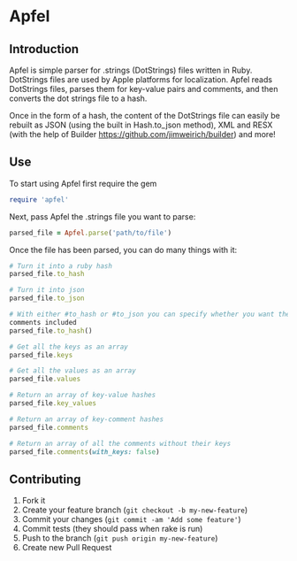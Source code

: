 # Apfel

## Introduction

Apfel is simple parser for .strings (DotStrings) files written in Ruby. DotStrings files are used by Apple platforms for localization. Apfel reads DotStrings files, parses them for key-value pairs and comments, and then converts the dot strings file to a hash.

Once in the form of a hash, the content of the DotStrings file can easily be
rebuilt as JSON (using the built in Hash.to_json method), XML and RESX
(with the help of Builder https://github.com/jimweirich/builder) and more!

## Use

To start using Apfel first require the gem
```Ruby
require 'apfel'
```

Next, pass Apfel the .strings file you want to parse:
```Ruby
parsed_file = Apfel.parse('path/to/file')
```

Once the file has been parsed, you can do many things with it:
```Ruby
# Turn it into a ruby hash
parsed_file.to_hash

# Turn it into json
parsed_file.to_json

# With either #to_hash or #to_json you can specify whether you want the
comments included
parsed_file.to_hash()

# Get all the keys as an array
parsed_file.keys

# Get all the values as an array
parsed_file.values

# Return an array of key-value hashes
parsed_file.key_values

# Return an array of key-comment hashes
parsed_file.comments

# Return an array of all the comments without their keys
parsed_file.comments(with_keys: false)
```
## Contributing

1. Fork it
2. Create your feature branch (`git checkout -b my-new-feature`)
3. Commit your changes (`git commit -am 'Add some feature'`)
4. Commit tests (they should pass when rake is run)
5. Push to the branch (`git push origin my-new-feature`)
6. Create new Pull Request
